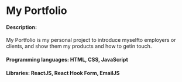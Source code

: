 # My Portfolio

#### Description:

My Portfolio is my personal project to introduce myselfto employers or clients, and show them my products and how to getin touch.

#### Programming languages: HTML, CSS, JavaScript

#### Libraries: ReactJS, React Hook Form, EmailJS
